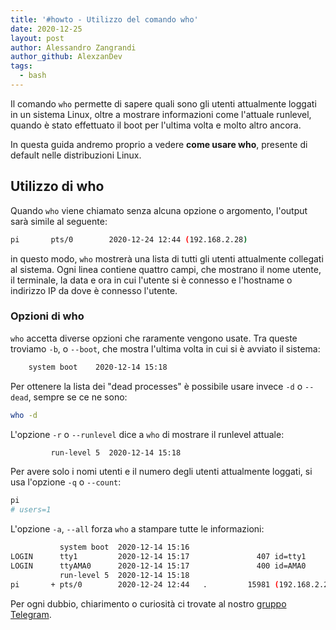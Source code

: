 ```yaml
---
title: '#howto - Utilizzo del comando who'
date: 2020-12-25
layout: post
author: Alessandro Zangrandi
author_github: AlexzanDev
tags:
  - bash
---
```

Il comando `who` permette di sapere quali sono gli utenti attualmente loggati in un sistema Linux, oltre a mostrare informazioni come l'attuale runlevel, quando è stato effettuato il boot per l'ultima volta e molto altro ancora.

In questa guida andremo proprio a vedere **come usare who**, presente di default nelle distribuzioni Linux.

## Utilizzo di who

Quando `who` viene chiamato senza alcuna opzione o argomento, l'output sarà simile al seguente:

```bash
pi       pts/0        2020-12-24 12:44 (192.168.2.28)
```

in questo modo, `who` mostrerà una lista di tutti gli utenti attualmente collegati al sistema. Ogni linea contiene quattro campi, che mostrano il nome utente, il terminale, la data e ora in cui l'utente si è connesso e l'hostname o indirizzo IP da dove è connesso l'utente.

### Opzioni di who

`who` accetta diverse opzioni che raramente vengono usate. Tra queste troviamo `-b`, o `--boot`, che mostra l'ultima volta in cui si è avviato il sistema:

```bash
    system boot    2020-12-14 15:18
```

Per ottenere la lista dei "dead processes" è possibile usare invece `-d` o `--dead`, sempre se ce ne sono:

```bash
who -d
```

L'opzione `-r` o `--runlevel` dice a `who` di mostrare il runlevel attuale:

```bash
         run-level 5  2020-12-14 15:18
```

Per avere solo i nomi utenti e il numero degli utenti attualmente loggati, si usa l'opzione `-q` o `--count`:

```bash
pi
# users=1
```

L'opzione `-a`, `--all` forza `who` a stampare tutte le informazioni:

```bash
           system boot  2020-12-14 15:16
LOGIN      tty1         2020-12-14 15:17               407 id=tty1
LOGIN      ttyAMA0      2020-12-14 15:17               400 id=AMA0
           run-level 5  2020-12-14 15:18
pi       + pts/0        2020-12-24 12:44   .         15981 (192.168.2.28)

```

Per ogni dubbio, chiarimento o curiosità ci trovate al nostro [gruppo Telegram](https://t.me/linuxpeople).